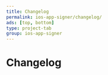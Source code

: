 ```yaml
---
title: Changelog
permalink: ios-app-signer/changelog/
ads: [top, bottom]
type: project-tab
group: ios-app-signer
---
```

# Changelog
<script type="text/javascript" src="https://api.github.com/repos/dantheman827/ios-app-signer/releases?callback=writeChangelog"></script>